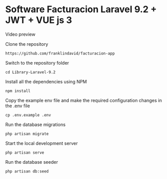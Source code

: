 # Software Facturacion Laravel 9.2 + JWT + VUE js 3  

Video preview

    
 
Clone the repository

    https://github.com/franklindavid/facturacion-app

Switch to the repository folder

    cd Library-Laravel-9.2

Install all the dependencies using NPM

    npm install

Copy the example env file and make the required configuration changes in the .env file

    cp .env.example .env

Run the database migrations 

    php artisan migrate

Start the local development server

    php artisan serve

Run the database seeder

    php artisan db:seed
